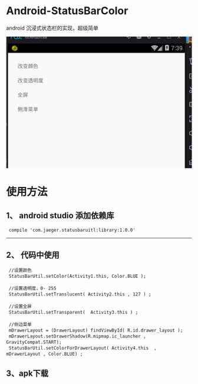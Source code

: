 # Android-StatusBarColor
android 沉浸式状态栏的实现，超级简单


![效果图](GIF1.gif)


# 使用方法

## 1、  android studio 添加依赖库

     compile 'com.jaeger.statusbaruitl:library:1.0.0'
  
  ------------------------------------------------
  
  
## 2、  代码中使用
 
     //设置颜色
     StatusBarUtil.setColor(Activity1.this, Color.BLUE );
         
     //设置透明度，0- 255
     StatusBarUtil.setTranslucent( Activity2.this , 127 ) ;
         
     //设置全屏
     StatusBarUtil.setTransparent(  Activity3.this ) ;
        
     //侧边菜单
     mDrawerLayout = (DrawerLayout) findViewById( R.id.drawer_layout );
     mDrawerLayout.setDrawerShadow(R.mipmap.ic_launcher , GravityCompat.START);
     StatusBarUtil.setColorForDrawerLayout( Activity4.this  , mDrawerLayout , Color.BLUE) ;

## 3、apk下载

